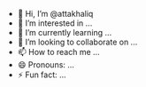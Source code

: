 - 👋 Hi, I’m @attakhaliq
- 👀 I’m interested in ...
- 🌱 I’m currently learning ...
- 💞️ I’m looking to collaborate on ...
- 📫 How to reach me ...
- 😄 Pronouns: ...
- ⚡ Fun fact: ...

<!---
attakhaliq/attakhaliq is a ✨ special ✨ repository because its `README.md` (this file) appears on your GitHub profile.
You can click the Preview link to take a look at your changes.
--->
